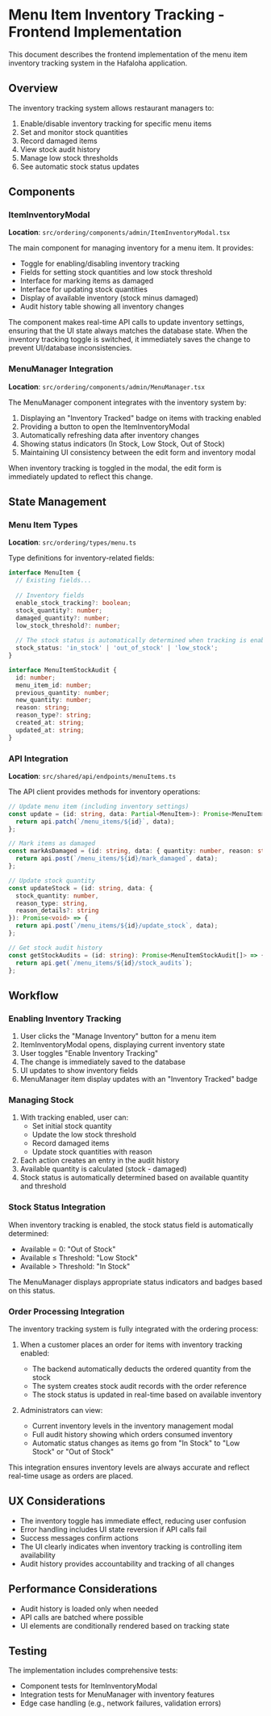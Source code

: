 # Menu Item Inventory Tracking - Frontend Implementation

This document describes the frontend implementation of the menu item inventory tracking system in the Hafaloha application.

## Overview

The inventory tracking system allows restaurant managers to:

1. Enable/disable inventory tracking for specific menu items
2. Set and monitor stock quantities
3. Record damaged items
4. View stock audit history
5. Manage low stock thresholds
6. See automatic stock status updates

## Components

### ItemInventoryModal

**Location**: `src/ordering/components/admin/ItemInventoryModal.tsx`

The main component for managing inventory for a menu item. It provides:

- Toggle for enabling/disabling inventory tracking
- Fields for setting stock quantities and low stock threshold
- Interface for marking items as damaged
- Interface for updating stock quantities
- Display of available inventory (stock minus damaged)
- Audit history table showing all inventory changes

The component makes real-time API calls to update inventory settings, ensuring that the UI state always matches the database state. When the inventory tracking toggle is switched, it immediately saves the change to prevent UI/database inconsistencies.

### MenuManager Integration

**Location**: `src/ordering/components/admin/MenuManager.tsx`

The MenuManager component integrates with the inventory system by:

1. Displaying an "Inventory Tracked" badge on items with tracking enabled
2. Providing a button to open the ItemInventoryModal
3. Automatically refreshing data after inventory changes
4. Showing status indicators (In Stock, Low Stock, Out of Stock)
5. Maintaining UI consistency between the edit form and inventory modal

When inventory tracking is toggled in the modal, the edit form is immediately updated to reflect this change.

## State Management

### Menu Item Types

**Location**: `src/ordering/types/menu.ts`

Type definitions for inventory-related fields:

```typescript
interface MenuItem {
  // Existing fields...
  
  // Inventory fields
  enable_stock_tracking?: boolean;
  stock_quantity?: number;
  damaged_quantity?: number;
  low_stock_threshold?: number;
  
  // The stock status is automatically determined when tracking is enabled
  stock_status: 'in_stock' | 'out_of_stock' | 'low_stock';
}

interface MenuItemStockAudit {
  id: number;
  menu_item_id: number;
  previous_quantity: number;
  new_quantity: number;
  reason: string;
  reason_type?: string;
  created_at: string;
  updated_at: string;
}
```

### API Integration

**Location**: `src/shared/api/endpoints/menuItems.ts`

The API client provides methods for inventory operations:

```typescript
// Update menu item (including inventory settings)
const update = (id: string, data: Partial<MenuItem>): Promise<MenuItem> => {
  return api.patch(`/menu_items/${id}`, data);
};

// Mark items as damaged
const markAsDamaged = (id: string, data: { quantity: number, reason: string }): Promise<void> => {
  return api.post(`/menu_items/${id}/mark_damaged`, data);
};

// Update stock quantity
const updateStock = (id: string, data: {
  stock_quantity: number,
  reason_type: string,
  reason_details?: string
}): Promise<void> => {
  return api.post(`/menu_items/${id}/update_stock`, data);
};

// Get stock audit history
const getStockAudits = (id: string): Promise<MenuItemStockAudit[]> => {
  return api.get(`/menu_items/${id}/stock_audits`);
};
```

## Workflow

### Enabling Inventory Tracking

1. User clicks the "Manage Inventory" button for a menu item
2. ItemInventoryModal opens, displaying current inventory state
3. User toggles "Enable Inventory Tracking"
4. The change is immediately saved to the database
5. UI updates to show inventory fields
6. MenuManager item display updates with an "Inventory Tracked" badge

### Managing Stock

1. With tracking enabled, user can:
   - Set initial stock quantity
   - Update the low stock threshold
   - Record damaged items
   - Update stock quantities with reason
2. Each action creates an entry in the audit history
3. Available quantity is calculated (stock - damaged)
4. Stock status is automatically determined based on available quantity and threshold

### Stock Status Integration

When inventory tracking is enabled, the stock status field is automatically determined:

- Available = 0: "Out of Stock"
- Available ≤ Threshold: "Low Stock"
- Available > Threshold: "In Stock"

The MenuManager displays appropriate status indicators and badges based on this status.

### Order Processing Integration

The inventory tracking system is fully integrated with the ordering process:

1. When a customer places an order for items with inventory tracking enabled:
   - The backend automatically deducts the ordered quantity from the stock
   - The system creates stock audit records with the order reference
   - The stock status is updated in real-time based on available inventory

2. Administrators can view:
   - Current inventory levels in the inventory management modal
   - Full audit history showing which orders consumed inventory
   - Automatic status changes as items go from "In Stock" to "Low Stock" or "Out of Stock"

This integration ensures inventory levels are always accurate and reflect real-time usage as orders are placed.

## UX Considerations

- The inventory toggle has immediate effect, reducing user confusion
- Error handling includes UI state reversion if API calls fail
- Success messages confirm actions
- The UI clearly indicates when inventory tracking is controlling item availability
- Audit history provides accountability and tracking of all changes

## Performance Considerations

- Audit history is loaded only when needed
- API calls are batched where possible
- UI elements are conditionally rendered based on tracking state

## Testing

The implementation includes comprehensive tests:

- Component tests for ItemInventoryModal
- Integration tests for MenuManager with inventory features
- Edge case handling (e.g., network failures, validation errors)
